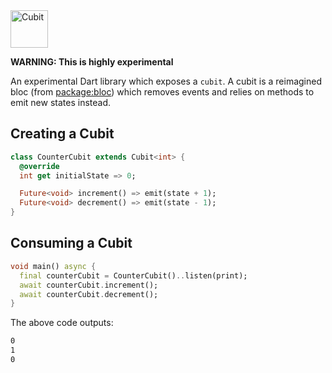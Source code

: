 <img src="https://raw.githubusercontent.com/felangel/cubit/master/assets/cubit_full.png" height="60" alt="Cubit" />

**WARNING: This is highly experimental**

An experimental Dart library which exposes a `cubit`. A cubit is a reimagined bloc (from [package:bloc](https://pub.dev/packages/bloc)) which removes events and relies on methods to emit new states instead.

## Creating a Cubit

```dart
class CounterCubit extends Cubit<int> {
  @override
  int get initialState => 0;

  Future<void> increment() => emit(state + 1);
  Future<void> decrement() => emit(state - 1);
}
```

## Consuming a Cubit

```dart
void main() async {
  final counterCubit = CounterCubit()..listen(print);
  await counterCubit.increment();
  await counterCubit.decrement();
}
```

The above code outputs:

```sh
0
1
0
```
